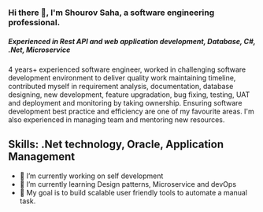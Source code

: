 ### Hi there 👋, I'm Shourov Saha, a software engineering professional.
##### Experienced in Rest API and web application development, Database, C#, .Net, Microservice

4 years+ experienced software engineer, worked in challenging software development environment to deliver quality work maintaining timeline, contributed myself in requirement analysis, documentation, database designing, new development, feature upgradation, bug fixing, testing, UAT and deployment and monitoring by taking ownership. Ensuring software development best practice and efficiency are one of my favourite areas. I'm also experienced in managing team and mentoring new resources.

## Skills: .Net technology, Oracle, Application Management

- 🔭 I’m currently working on self development 
- 🌱 I’m currently learning Design patterns, Microservice and devOps
- 🔭 My goal is to build scalable user friendly tools to automate a manual task.
